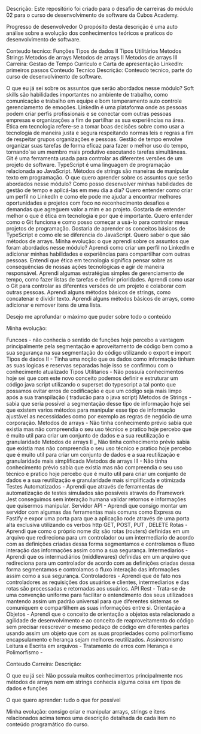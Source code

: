 Descrição:
Este repositório foi criado para o desafio de carreiras do módulo 02 para o curso de desenvolvimento de software da Cubos Academy.

Progresso de desenvolvedor
O propósito desta descrição é uma auto análise sobre a evolução dos conhecimentos teóricos e praticos do desenvolvimento de software.

Conteudo tecnico:
Funções
Tipos de dados II
Tipos Utilitários
Metodos Strings
Metodos de arrays
Metodos de arrays II
Metodos de arrays III
Carreira:
Gestao de Tempo
Curriculo e Carta de apresentação
LinkedIn: primeiros passos
Conteudo Tecnico
Descrição: Conteudo tecnico, parte do curso de desenvolvinento de software.

O que eu já sei sobre os assuntos que serão abordados nesse módulo?
Soft skills são habilidades importantes no ambiente de trabalho, como comunicação e trabalho em equipe e bom temperamento auto controle gerenciamento de emoções.
LinkedIn é uma plataforma onde as pessoas podem criar perfis profissionais e se conectar com outras pessoas empresas e organizações a fim de partilhar as sua experiências na área.
Ética em tecnologia refere-se a tomar boas decisões sobre como usar a tecnologia de maneira justa e segura respeitando normas leis e regras a fim de respeitar grupos organizações e pessoas.
Gestão de tempo envolve organizar suas tarefas de forma eficaz para fazer o melhor uso do tempo, tornando´se um membro mais produtivo executando tarefas simultâneas.
Git é uma ferramenta usada para controlar as diferentes versões de um projeto de software.
TypeScript é uma linguagem de programação relacionada ao JavaScript.
Métodos de strings são maneiras de manipular texto em programação.
O que quero aprender sobre os assuntos que serão abordados nesse módulo?
Como posso desenvolver minhas habilidades de gestão de tempo e aplicá-las em meu dia a dia?
Quero entender como criar um perfil no LinkedIn e como ele pode me ajudar a encontrar melhores oportunidades e projetos com foco no reconhecimento desafios e demandas que agreguem valor a mim e ao projeto.
Gostaria de entender melhor o que é ética em tecnologia e por que é importante.
Quero entender como o Git funciona e como posso começar a usá-lo para controlar meus projetos de programação.
Gostaria de aprender os conceitos básicos de TypeScript e como ele se diferencia do JavaScript.
Quero saber o que são métodos de arrays.
Minha evolução: o que aprendi sobre os assuntos que foram abordados nesse módulo?
Aprendi como criar um perfil no LinkedIn e adicionar minhas habilidades e experiências para compartilhar com outras pessoas.
Entendi que ética em tecnologia significa pensar sobre as consequências de nossas ações tecnológicas e agir de maneira responsável.
Aprendi algumas estratégias simples de gerenciamento de tempo, como fazer listas de tarefas e definir prioridades.
Aprendi como usar o Git para controlar as diferentes versões de um projeto e colaborar com outras pessoas.
Aprendi alguns métodos básicos de strings, como concatenar e dividir texto.
Aprendi alguns métodos básicos de arrays, como adicionar e remover itens de uma lista.

Desejo me aprofundar o máximo que puder sobre todo o conteúdo

Minha evolução:

Funcoes - não conhecia o sentido de funções hoje percebo a vantagem principalmente pela segmentação e aproveitamento de código bem como a sua segurança na sua segmentação do código utilizando o export e import
Tipos de dados II - Tinha uma noção que os dados como informação tinham as suas logicas e reservas separadas hoje isso se confirmou com o conhecimento atualizado
Tipos Utilitarios - Não possuía conhecimentos hoje sei que com este novo conceito podemos definir e estruturar um código java script utilizando o superset do typescript a tal ponto que possamos evitar erros de codificação e que um código seja mais limpo após a sua transpilação ( traducão para o java script)
Metodos de Strings - sabia que seria possível a segmentação desse tipo de informação hoje sei que existem varios métodos para manipular esse tipo de informação ajustável as necessidades como por exemplo as regras de negócio de uma corporação.
Metodos de arrays - Não tinha conhecimento prévio sabia que existia mas não compreendia o seu uso técnico e pratico hoje percebo que é muito util para criar um conjunto de dados e a sua reutilização e granularidade
Metodos de arrays II _ Não tinha conhecimento prévio sabia que existia mas não compreendia o seu uso técnico e pratico hoje percebo que é muito util para criar um conjunto de dados e a sua reutilização e granularidade mais simplificada
Metodos de arrays III - Não tinha conhecimento prévio sabia que existia mas não compreendia o seu uso técnico e pratico hoje percebo que é muito util para criar um conjunto de dados e a sua reutilização e granularidade mais simplificada e otimizada
Testes Automatizados - Aprendi que através de ferramentas de automatização de testes simulados são possíveis através do Framework Jest conseguimos sem interação humana validar retornos e informações que quisermos manipular.
Servidor API - Aprendi que consigo montar um servidor com algumas das ferramentas mais comuns como Express ou Fastify e expor uma porta para que a aplicação rode através de uma porta alta exclusiva utilizando 
os verbos http GET, POST, PUT , DELETE
Rotas - Aprendi que como o próprio nome diz são rotas (routers) definidas em um arquivo que redireciona para um controlador ou um intermediario de acordo com as definições criadas dessa forma segmentamos e controlamos 
o fluxo interação das informações assim como a sua segurança.
Intermediarios - Aprendi que os intermadiários (middlewares) definidas em um arquivo que redireciona para um controlador de acordo com as definições criadas dessa forma segmentamos e controlamos o fluxo interação das informações assim como a sua segurança.
Controladores - Aprendi que de fato nos controladores as requisições dos usuários e clientes, intermediarios e das rotas são processadas e retornadas aos usuários.
API Rest - Trata-se de uma convenção uniforme para facilitar o entendimento dos seus utilizadoes mantendo assim um padrão universal para que diferentes sistemas se comuniquem e compartilhem as suas informações entre si.
Orientação a Objetos - Aprendi que o conceito de orientação a objetos esta relacionado a agilidade de desenvolvimento e ao conceito de reaproveitamento do código sem precisar reescrever o mesmo pedaço de código em diferentes partes usando assim um objeto que com as suas propriedades como polimorfismo encapsulamento e herança sejam melhores reutilizados.
Assincronismo Leitura e Escrita em arquivos - 
Tratamento de erros com Herança e Polimorfismo - 

Conteudo Carreira:
Descrição: 

O que eu já sei: Não possuía muitos conhecimentos principalmente nos métodos de arrays nem em strings conhecia alguma coisa em tipos de dados e funções

O que quero aprender: tudo o que for possível

Minha evolução: consigo criar e manipular arrays, strings e itens relacionados acima temos uma descrição detalhada de cada item no conteúdo programático do curso.

